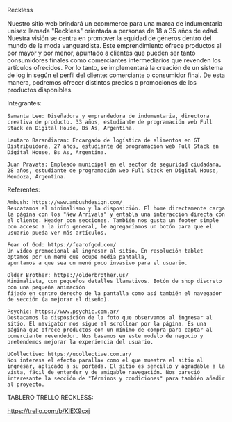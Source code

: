 
Reckless

Nuestro sitio web brindará un ecommerce para una marca de indumentaria unisex llamada "Reckless" orientada a personas de 18 a 35 años de edad. Nuestra visión se centra en promover la equidad de géneros dentro del mundo de la moda vanguardista.
Este emprendimiento ofrece productos al por mayor y por menor, apuntado a clientes que pueden ser tanto consumidores finales como comerciantes intermediarios que revenden los artículos ofrecidos.
Por lo tanto, se implementará la creación de un sistema de log in según el perfil del cliente: comerciante o consumidor final. De esta manera, podremos ofrecer distintos precios o promociones de los productos disponibles.

Integrantes:

    Samanta Lee: Diseñadora y emprendedora de indumentaria, directora creativa de producto. 33 años, estudiante de programación web Full Stack en Digital House, Bs As, Argentina.

    Lautaro Barandiaran: Encargado de logística de alimentos en GT Distribuidora, 27 años, estudiante de programación web Full Stack en Digital House, Bs As, Argentina.

    Juan Pravata: Empleado municipal en el sector de seguridad ciudadana, 28 años, estudiante de programación web Full Stack en Digital House, Mendoza, Argentina.

Referentes:

    Ambush: https://www.ambushdesign.com/
    Rescatamos el minimalismo y la disposición. El home directamente carga la página con los "New Arrivals" y entabla una interacción directa con el cliente. Header con secciones. También nos gusta un footer simple con acceso a la info general, le agregaríamos un botón para que el usuario pueda ver más artículos.

    Fear of God: https://fearofgod.com/
    Un video promocional al ingresar al sitio. En resolución tablet optamos por un menú que ocupe media pantalla,
    apuntamos a que sea un menú poco invasivo para el usuario.

    Older Brother: https://olderbrother.us/
    Minimalista, con pequeños detalles llamativos. Botón de shop discreto con una pequeña animación
    fijado en centro derecho de la pantalla como así también el navegador de sección (a mejorar el diseño).

    Psychic: https://www.psychic.com.ar/
    Destacamos la disposición de la foto que observamos al ingresar al sitio. El navigator nos sigue al scrollear por la página. Es una página que ofrece productos con un mínimo de compra para captar al comerciante revendedor. Nos basamos en este modelo de negocio y pretendemos mejorar la experiencia del usuario.

    UCollective: https://ucollective.com.ar/
    Nos interesa el efecto parallax como el que muestra el sitio al ingresar, aplicado a su portada. El sitio es sencillo y agradable a la vista, fácil de entender y de amigable navegación. Nos pareció interesante la sección de "Términos y condiciones" para también añadir al proyecto.


TABLERO TRELLO RECKLESS:

https://trello.com/b/KlEX9cxj



